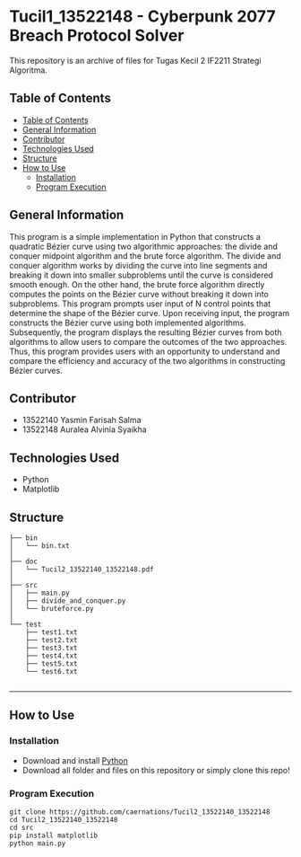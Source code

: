 # Tucil1_13522148 - Cyberpunk 2077 Breach Protocol Solver
This repository is an archive of files for Tugas Kecil 2 IF2211 Strategi Algoritma.

## Table of Contents
  - [Table of Contents](#table-of-contents)
  - [General Information](#general-information)
  - [Contributor](#contributor)
  - [Technologies Used](#technologies-used)
  - [Structure](#structure)
  - [How to Use](#how-to-use)
    - [Installation](#installation)
    - [Program Execution](#program-execution)

## General Information
This program is a simple implementation in Python that constructs a quadratic Bézier curve using two algorithmic approaches: the divide and conquer midpoint algorithm and the brute force algorithm. The divide and conquer algorithm works by dividing the curve into line segments and breaking it down into smaller subproblems until the curve is considered smooth enough. On the other hand, the brute force algorithm directly computes the points on the Bézier curve without breaking it down into subproblems. This program prompts user input of N control points that determine the shape of the Bézier curve. Upon receiving input, the program constructs the Bézier curve using both implemented algorithms. Subsequently, the program displays the resulting Bézier curves from both algorithms to allow users to compare the outcomes of the two approaches. Thus, this program provides users with an opportunity to understand and compare the efficiency and accuracy of the two algorithms in constructing Bézier curves.

## Contributor
- 13522140 Yasmin Farisah Salma
- 13522148 Auralea Alvinia Syaikha

## Technologies Used
- Python
- Matplotlib

## Structure

```
├── bin
│   └── bin.txt
│
├── doc
│   └── Tucil2_13522140_13522148.pdf
│
├── src
│   ├── main.py
│   ├── divide_and_conquer.py
│   └── bruteforce.py
│ 
└── test
    ├── test1.txt
    ├── test2.txt
    ├── test3.txt
    ├── test4.txt
    ├── test5.txt
    └── test6.txt
    
```

---

## How to Use

### Installation
- Download and install [Python](https://www.python.org/downloads/)
- Download all folder and files on this repository or simply clone this repo!

### Program Execution
    git clone https://github.com/caernations/Tucil2_13522140_13522148
    cd Tucil2_13522140_13522148
    cd src
    pip install matplotlib
    python main.py
